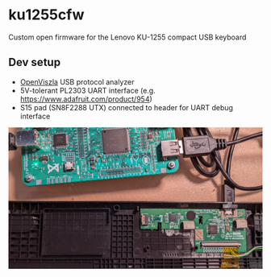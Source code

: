 # ku1255cfw
Custom open firmware for the Lenovo KU-1255 compact USB keyboard

## Dev setup
- [OpenViszla](https://github.com/openvizsla/ov_ftdi) USB protocol analyzer
- 5V-tolerant PL2303 UART interface (e.g. https://www.adafruit.com/product/954)
- S15 pad (SN8F2288 UTX) connected to header for UART debug interface

![PCB photo](/devsetup.jpg)
